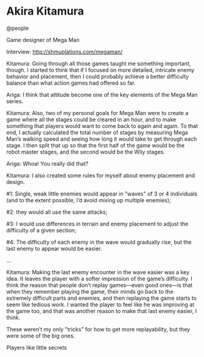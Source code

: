 # Akira Kitamura
@people

Game designer of Mega Man

Interview: <http://shmuplations.com/megaman/>



  Kitamura: Going through all those games taught me something important, though. I started to think that if I focused on more detailed, intricate enemy behavior and placement, then I could probably achieve a better difficulty balance than what action games had offered so far.
  
  Ariga: I think that attitude become one of the key elements of the Mega Man series.
  
  Kitamura: Also, two of my personal goals for Mega Man were to create a game where all the stages could be cleared in an hour, and to make something that players would want to come back to again and again. To that end, I actually calculated the total number of stages by measuring Mega Man’s walking speed and seeing how long it would take to get through each stage. I then split that up so that the first half of the game would be the robot master stages, and the second would be the Wily stages.
  
  Ariga: Whoa! You really did that?
  
  Kitamura: I also created some rules for myself about enemy placement and design.
  
  #1: Single, weak little enemies would appear in "waves" of 3 or 4 individuals (and to the extent possible, I’d avoid mixing up multiple enemies);
  
  #2: they would all use the same attacks;
  
  #3: I would use differences in terrain and enemy placement to adjust the difficulty of a given section;
  
  #4: The difficulty of each enemy in the wave would gradually rise, but the last enemy to appear would be easier.

  ...

  Kitamura: Making the last enemy encounter in the wave easier was a key idea. It leaves the player with a softer impression of the game’s difficulty. I think the reason that people don’t replay games—even good ones—is that when they remember playing the game, their minds go back to the extremely difficult parts and enemies, and then replaying the game starts to seem like tedious work. I wanted the player to feel like he was improving at the game too, and that was another reason to make that last enemy easier, I think.
  
  These weren’t my only "tricks" for how to get more replayability, but they were some of the big ones. 


Players like little secrets

